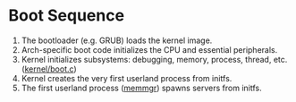 # Boot Sequence
1. The bootloader (e.g. GRUB) loads the kernel image.
2. Arch-specific boot code initializes the CPU and essential peripherals.
3. Kernel initializes subsystems: debugging, memory, process, thread, etc. ([kernel/boot.c](https://github.com/nuta/resea/blob/master/kernel/boot.c))
4. Kernel creates the very first userland process from initfs.
5. The first userland process ([memmgr](../servers/memmgr)) spawns servers from initfs.

